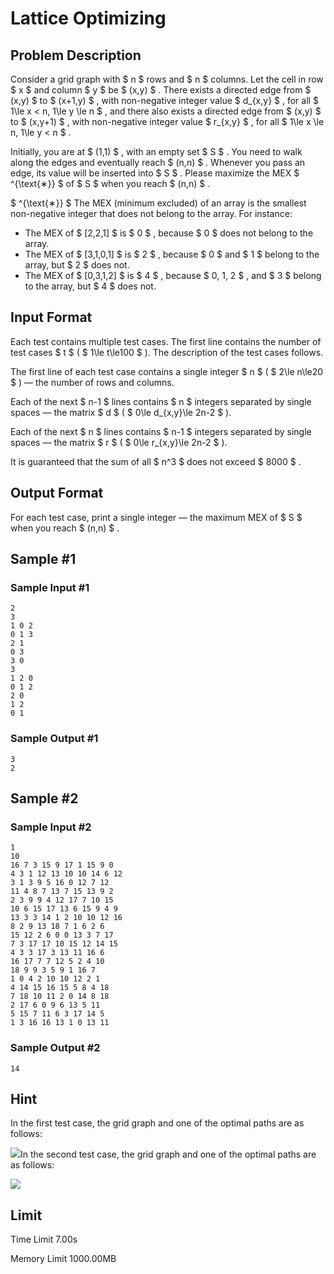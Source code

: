 # Lattice Optimizing

## Problem Description

Consider a grid graph with $ n $ rows and $ n $ columns. Let the cell in row $ x $ and column $ y $ be $ (x,y) $ . There exists a directed edge from $ (x,y) $ to $ (x+1,y) $ , with non-negative integer value $ d_{x,y} $ , for all $ 1\le x < n, 1\le y \le n $ , and there also exists a directed edge from $ (x,y) $ to $ (x,y+1) $ , with non-negative integer value $ r_{x,y} $ , for all $ 1\le x \le n, 1\le y < n $ .

Initially, you are at $ (1,1) $ , with an empty set $ S $ . You need to walk along the edges and eventually reach $ (n,n) $ . Whenever you pass an edge, its value will be inserted into $ S $ . Please maximize the MEX $ ^{\text{∗}} $ of $ S $ when you reach $ (n,n) $ .

 $ ^{\text{∗}} $ The MEX (minimum excluded) of an array is the smallest non-negative integer that does not belong to the array. For instance:

- The MEX of $ [2,2,1] $ is $ 0 $ , because $ 0 $ does not belong to the array.
- The MEX of $ [3,1,0,1] $ is $ 2 $ , because $ 0 $ and $ 1 $ belong to the array, but $ 2 $ does not.
- The MEX of $ [0,3,1,2] $ is $ 4 $ , because $ 0, 1, 2 $ , and $ 3 $ belong to the array, but $ 4 $ does not.

## Input Format

Each test contains multiple test cases. The first line contains the number of test cases $ t $ ( $ 1\le t\le100 $ ). The description of the test cases follows.

The first line of each test case contains a single integer $ n $ ( $ 2\le n\le20 $ ) — the number of rows and columns.

Each of the next $ n-1 $ lines contains $ n $ integers separated by single spaces — the matrix $ d $ ( $ 0\le d_{x,y}\le 2n-2 $ ).

Each of the next $ n $ lines contains $ n-1 $ integers separated by single spaces — the matrix $ r $ ( $ 0\le r_{x,y}\le 2n-2 $ ).

It is guaranteed that the sum of all $ n^3 $ does not exceed $ 8000 $ .

## Output Format

For each test case, print a single integer — the maximum MEX of $ S $ when you reach $ (n,n) $ .

## Sample #1

### Sample Input #1

```
2
3
1 0 2
0 1 3
2 1
0 3
3 0
3
1 2 0
0 1 2
2 0
1 2
0 1
```

### Sample Output #1

```
3
2
```

## Sample #2

### Sample Input #2

```
1
10
16 7 3 15 9 17 1 15 9 0
4 3 1 12 13 10 10 14 6 12
3 1 3 9 5 16 0 12 7 12
11 4 8 7 13 7 15 13 9 2
2 3 9 9 4 12 17 7 10 15
10 6 15 17 13 6 15 9 4 9
13 3 3 14 1 2 10 10 12 16
8 2 9 13 18 7 1 6 2 6
15 12 2 6 0 0 13 3 7 17
7 3 17 17 10 15 12 14 15
4 3 3 17 3 13 11 16 6
16 17 7 7 12 5 2 4 10
18 9 9 3 5 9 1 16 7
1 0 4 2 10 10 12 2 1
4 14 15 16 15 5 8 4 18
7 18 10 11 2 0 14 8 18
2 17 6 0 9 6 13 5 11
5 15 7 11 6 3 17 14 5
1 3 16 16 13 1 0 13 11
```

### Sample Output #2

```
14
```

## Hint

In the first test case, the grid graph and one of the optimal paths are as follows:

 ![](https://cdn.luogu.com.cn/upload/vjudge_pic/CF2002G/39bbb57cab4add33784d285946add739d65301a5.png)In the second test case, the grid graph and one of the optimal paths are as follows:

 ![](https://cdn.luogu.com.cn/upload/vjudge_pic/CF2002G/58ad0efca54b4bc955c226e6f4d3531e48728c01.png)

## Limit



Time Limit
7.00s

Memory Limit
1000.00MB